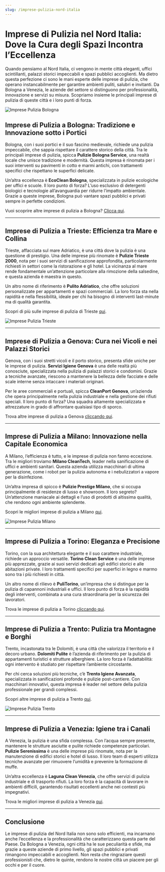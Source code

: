 ```yaml
---
slug: /imprese-pulizia-nord-italia
---
```

# Imprese di Pulizia nel Nord Italia: Dove la Cura degli Spazi Incontra l’Eccellenza

Quando pensiamo al Nord Italia, ci vengono in mente città eleganti, uffici scintillanti, palazzi storici impeccabili e spazi pubblici accoglienti. Ma dietro questa perfezione ci sono le mani esperte delle imprese di pulizia, che operano instancabilmente per garantire ambienti puliti, salubri e invitanti. Da Bologna a Venezia, le aziende del settore si distinguono per professionalità, innovazione e servizi su misura. Scopriamo insieme le principali imprese di pulizia di queste città e i loro punti di forza.

![Imprese Pulizia Bologna](/guide-img/output/45.jpg)

## Imprese di Pulizia a Bologna: Tradizione e Innovazione sotto i Portici

Bologna, con i suoi portici e il suo fascino medievale, richiede una pulizia impeccabile, che sappia rispettare il carattere storico della città. Tra le principali imprese di pulizia, spicca **Pulizie Bologna Service**, una realtà locale che unisce tradizione e modernità. Questa impresa è rinomata per i suoi interventi su pavimenti in cotto e marmi antichi, con trattamenti specifici che rispettano le superfici delicate.

Un’altra eccellenza è **EcoClean Bologna**, specializzata in pulizie ecologiche per uffici e scuole. Il loro punto di forza? L’uso esclusivo di detergenti biologici e tecnologie all’avanguardia per ridurre l’impatto ambientale. Grazie a queste imprese, Bologna può vantare spazi pubblici e privati sempre in perfette condizioni.

Vuoi scoprire altre imprese di pulizia a Bologna? [Clicca qui](https://www.impresaitalia.info/747/1/imprese-pulizia/bologna.aspx).

---

## Imprese di Pulizia a Trieste: Efficienza tra Mare e Collina

Trieste, affacciata sul mare Adriatico, è una città dove la pulizia è una questione di prestigio. Una delle imprese più rinomate è **Pulizie Trieste 2000**, nota per i suoi servizi di sanificazione approfondita, particolarmente richiesti in settori come la ristorazione e gli hotel. La vicinanza al mare rende fondamentale un’attenzione particolare alla rimozione della salsedine, e questa azienda è maestra in questo.

Un altro nome di riferimento è **Pulito Adriatico**, che offre soluzioni personalizzate per appartamenti e spazi commerciali. La loro forza sta nella rapidità e nella flessibilità, ideale per chi ha bisogno di interventi last-minute ma di qualità garantita.

Scopri di più sulle imprese di pulizia di Trieste [qui](https://www.impresaitalia.info/747/1/imprese-pulizia/trieste.aspx).

![Imprese Pulizia Trieste](/guide-img/output/46.jpg)

---

## Imprese di Pulizia a Genova: Cura nei Vicoli e nei Palazzi Storici

Genova, con i suoi stretti vicoli e il porto storico, presenta sfide uniche per le imprese di pulizia. **Servizi Igiene Genova** è una delle realtà più conosciute, specializzata nella pulizia di palazzi storici e condomini. Grazie a tecniche avanzate, riescono a mantenere la bellezza delle facciate e delle scale interne senza intaccare i materiali originari.

Per le aree commerciali e portuali, spicca **CleanPort Genova**, un’azienda che opera principalmente nella pulizia industriale e nella gestione dei rifiuti speciali. Il loro punto di forza? Una squadra altamente specializzata e attrezzature in grado di affrontare qualsiasi tipo di sporco.

Trova altre imprese di pulizia a Genova [cliccando qui](https://www.impresaitalia.info/747/1/imprese-pulizia/genova.aspx).

---

## Imprese di Pulizia a Milano: Innovazione nella Capitale Economica

A Milano, l’efficienza è tutto, e le imprese di pulizia non fanno eccezione. Tra le migliori troviamo **Milano CleanTech**, leader nella sanificazione di uffici e ambienti sanitari. Questa azienda utilizza macchinari di ultima generazione, come i robot per la pulizia autonoma e i nebulizzatori a vapore per la disinfezione.

Un’altra impresa di spicco è **Pulizie Prestige Milano**, che si occupa principalmente di residenze di lusso e showroom. Il loro segreto? Un’attenzione maniacale ai dettagli e l’uso di prodotti di altissima qualità, che rendono ogni ambiente splendente.

Scopri le migliori imprese di pulizia a Milano [qui](https://www.impresaitalia.info/747/1/imprese-pulizia/milano.aspx).

![Imprese Pulizia Milano](/guide-img/output/47.jpg)

---

## Imprese di Pulizia a Torino: Eleganza e Precisione

Torino, con la sua architettura elegante e il suo carattere industriale, richiede un approccio versatile. **Torino Clean Service** è una delle imprese più apprezzate, grazie ai suoi servizi dedicati agli edifici storici e alle abitazioni private. I loro trattamenti specifici per superfici in legno e marmo sono tra i più richiesti in città.

Un altro nome di rilievo è **PuliTorino**, un’impresa che si distingue per la pulizia di capannoni industriali e uffici. Il loro punto di forza è la rapidità degli interventi, combinata a una cura straordinaria per la sicurezza dei lavoratori.

Trova le imprese di pulizia a Torino [cliccando qui](https://www.impresaitalia.info/747/1/imprese-pulizia/torino.aspx).

---

## Imprese di Pulizia a Trento: Pulizia tra Montagne e Borghi

Trento, incastonata tra le Dolomiti, è una città che valorizza il territorio e il decoro urbano. **Dolomiti Pulite** è l’azienda di riferimento per la pulizia di appartamenti turistici e strutture alberghiere. La loro forza è l’adattabilità: ogni intervento è studiato per rispettare l’ambiente circostante.

Per chi cerca soluzioni più tecniche, c’è **Trento Igiene Avanzata**, specializzata in sanificazioni profonde e pulizie post-cantiere. Con macchinari innovativi, questa impresa è leader nel settore della pulizia professionale per grandi complessi.

Scopri altre imprese di pulizia a Trento [qui](https://www.impresaitalia.info/747/1/imprese-pulizia/trento.aspx).

![Imprese Pulizia Trento](/guide-img/output/48.jpg)

---

## Imprese di Pulizia a Venezia: Igiene tra i Canali

A Venezia, la pulizia è una sfida complessa. Con l’acqua sempre presente, mantenere le strutture asciutte e pulite richiede competenze particolari. **Pulizie Serenissima** è una delle imprese più rinomate, nota per la manutenzione di edifici storici e hotel di lusso. Il loro team di esperti utilizza tecniche avanzate per rimuovere l’umidità e prevenire la formazione di muffe.

Un’altra eccellenza è **Laguna Clean Venezia**, che offre servizi di pulizia industriale e di trasporto rifiuti. La loro forza è la capacità di lavorare in ambienti difficili, garantendo risultati eccellenti anche nei contesti più impegnativi.

Trova le migliori imprese di pulizia a Venezia [qui](https://www.impresaitalia.info/747/1/imprese-pulizia/venezia.aspx).

---

## Conclusione

Le imprese di pulizia del Nord Italia non sono solo efficienti, ma incarnano anche l’eccellenza e la professionalità che caratterizzano questa parte del Paese. Da Bologna a Venezia, ogni città ha le sue peculiarità e sfide, ma grazie a queste aziende di primo livello, gli spazi pubblici e privati rimangono impeccabili e accoglienti. Non resta che ringraziare questi professionisti che, dietro le quinte, rendono le nostre città un piacere per gli occhi e per il cuore.
